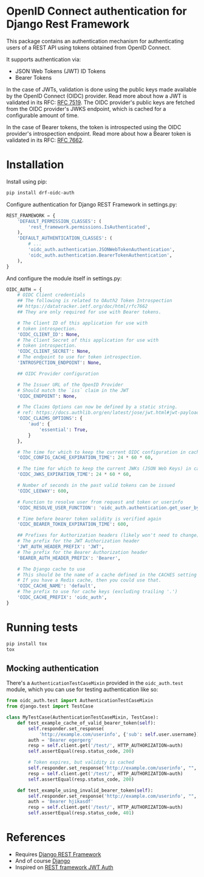# OpenID Connect authentication for Django Rest Framework

This package contains an authentication mechanism for authenticating 
users of a REST API using tokens obtained from OpenID Connect.

It supports authentication via:
 - JSON Web Tokens (JWT) ID Tokens
 - Bearer Tokens

In the case of JWTs, validation is done using the public keys made available by the OpenID Connect (OIDC) provider.
Read more about how a JWT is validated in its RFC: [RFC 7519](https://datatracker.ietf.org/doc/html/rfc7519).
The OIDC provider's public keys are fetched from the OIDC provider's JWKS endpoint, which is cached for a configurable amount of time.

In the case of Bearer tokens, the token is introspected using the OIDC provider's introspection endpoint.
Read more about how a Bearer token is validated in its RFC: [RFC 7662](https://datatracker.ietf.org/doc/html/rfc7662).

# Installation

Install using pip:

```sh
pip install drf-oidc-auth
```

Configure authentication for Django REST Framework in settings.py:

```py
REST_FRAMEWORK = {
    'DEFAULT_PERMISSION_CLASSES': (
        'rest_framework.permissions.IsAuthenticated',
    ),
    'DEFAULT_AUTHENTICATION_CLASSES': (
        # ...
        'oidc_auth.authentication.JSONWebTokenAuthentication',
        'oidc_auth.authentication.BearerTokenAuthentication',
    ),
}
```

And configure the module itself in settings.py:
```py
OIDC_AUTH = {
    # OIDC Client credentials
    ## The following is related to OAuth2 Token Introspection
    ## https://datatracker.ietf.org/doc/html/rfc7662
    ## They are only required for use with Bearer tokens.

    # The Client ID of this application for use with
    # token introspection.
    'OIDC_CLIENT_ID': None,
    # The Client Secret of this application for use with
    # token introspection.
    'OIDC_CLIENT_SECRET': None,
    # The endpoint to use for token introspection.
    'INTROSPECTION_ENDPOINT': None,

    ## OIDC Provider configuration

    # The Issuer URL of the OpenID Provider
    # Should match the `iss` claim in the JWT
    'OIDC_ENDPOINT': None,

    # The Claims Options can now be defined by a static string.
    # ref: https://docs.authlib.org/en/latest/jose/jwt.html#jwt-payload-claims-validation
    'OIDC_CLAIMS_OPTIONS': {
        'aud': {
            'essential': True,
        }
    },

    # The time for which to keep the current OIDC configuration in cache
    'OIDC_CONFIG_CACHE_EXPIRATION_TIME': 24 * 60 * 60,

    # The time for which to keep the current JWKs (JSON Web Keys) in cache for validating JWTs.
    'OIDC_JWKS_EXPIRATION_TIME': 24 * 60 * 60,

    # Number of seconds in the past valid tokens can be issued
    'OIDC_LEEWAY': 600,

    # Function to resolve user from request and token or userinfo
    'OIDC_RESOLVE_USER_FUNCTION': 'oidc_auth.authentication.get_user_by_id',

    # Time before bearer token validity is verified again
    'OIDC_BEARER_TOKEN_EXPIRATION_TIME': 600,

    ## Prefixes for Authorization headers (likely won't need to change)
    # The prefix for the JWT Authorization header
    'JWT_AUTH_HEADER_PREFIX': 'JWT',
    # The prefix for the Bearer Authorization header
    'BEARER_AUTH_HEADER_PREFIX': 'Bearer',

    # The Django cache to use
    # This should be the name of a cache defined in the CACHES setting (defaults to 'default')
    # If you have a Redis cache, then you could use that.
    'OIDC_CACHE_NAME': 'default',
    # The prefix to use for cache keys (excluding trailing '.')
    'OIDC_CACHE_PREFIX': 'oidc_auth',
}
```

# Running tests

```sh
pip install tox
tox
```

## Mocking authentication

There's a `AuthenticationTestCaseMixin` provided in the `oidc_auth.test` module, which you 
can use for testing authentication like so:
```python
from oidc_auth.test import AuthenticationTestCaseMixin
from django.test import TestCase

class MyTestCase(AuthenticationTestCaseMixin, TestCase):
    def test_example_cache_of_valid_bearer_token(self):
        self.responder.set_response(
            'http://example.com/userinfo', {'sub': self.user.username})
        auth = 'Bearer egergerg'
        resp = self.client.get('/test/', HTTP_AUTHORIZATION=auth)
        self.assertEqual(resp.status_code, 200)

        # Token expires, but validity is cached
        self.responder.set_response('http://example.com/userinfo', "", 401)
        resp = self.client.get('/test/', HTTP_AUTHORIZATION=auth)
        self.assertEqual(resp.status_code, 200)

    def test_example_using_invalid_bearer_token(self):
        self.responder.set_response('http://example.com/userinfo', "", 401)
        auth = 'Bearer hjikasdf'
        resp = self.client.get('/test/', HTTP_AUTHORIZATION=auth)
        self.assertEqual(resp.status_code, 401)
```

# References

* Requires [Django REST Framework](http://www.django-rest-framework.org/)
* And of course [Django](https://www.djangoproject.com/)
* Inspired on [REST framework JWT Auth](https://github.com/GetBlimp/django-rest-framework-jwt)
